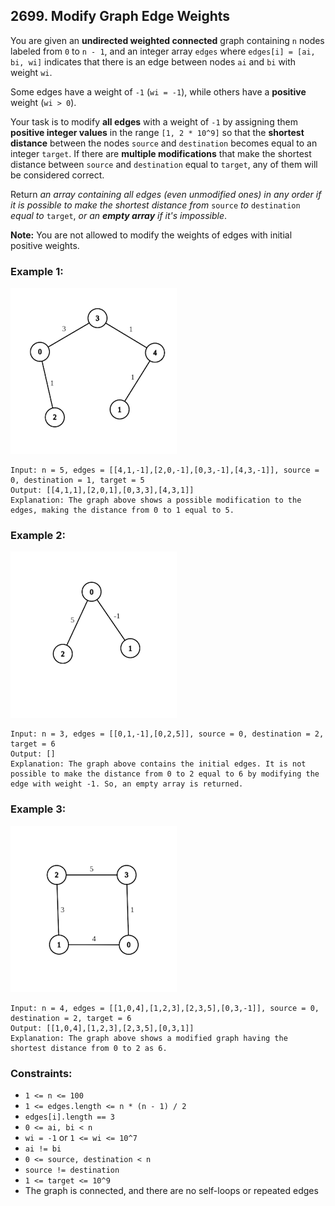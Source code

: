 ## 2699. Modify Graph Edge Weights

You are given an **undirected weighted connected** graph containing ```n``` nodes labeled from ```0``` to ```n - 1```, and an integer array ```edges``` where ```edges[i] = [ai, bi, wi]``` indicates that there is an edge between nodes ```ai``` and ```bi``` with weight ```wi```.

Some edges have a weight of ```-1``` (```wi = -1```), while others have a **positive** weight (```wi > 0```).

Your task is to modify **all edges** with a weight of ```-1``` by assigning them **positive integer values** in the range ```[1, 2 * 10^9]``` so that the **shortest distance** between the nodes ```source``` and ```destination``` becomes equal to an integer ```target```. If there are **multiple modifications** that make the shortest distance between ```source``` and ```destination``` equal to ```target```, any of them will be considered correct.

Return *an array containing all edges (even unmodified ones) in any order if it is possible to make the shortest distance from* ```source``` *to* ```destination``` *equal to* ```target```, *or an **empty array** if it's impossible*.

**Note:** You are not allowed to modify the weights of edges with initial positive weights.

### Example 1:

![Example 1](images/example1.png)

```
Input: n = 5, edges = [[4,1,-1],[2,0,-1],[0,3,-1],[4,3,-1]], source = 0, destination = 1, target = 5
Output: [[4,1,1],[2,0,1],[0,3,3],[4,3,1]]
Explanation: The graph above shows a possible modification to the edges, making the distance from 0 to 1 equal to 5.
```
### Example 2:

![Example 2](images/example2.png)

```
Input: n = 3, edges = [[0,1,-1],[0,2,5]], source = 0, destination = 2, target = 6
Output: []
Explanation: The graph above contains the initial edges. It is not possible to make the distance from 0 to 2 equal to 6 by modifying the edge with weight -1. So, an empty array is returned.
```
### Example 3:

![Example 3](images/example3.png)

```
Input: n = 4, edges = [[1,0,4],[1,2,3],[2,3,5],[0,3,-1]], source = 0, destination = 2, target = 6
Output: [[1,0,4],[1,2,3],[2,3,5],[0,3,1]]
Explanation: The graph above shows a modified graph having the shortest distance from 0 to 2 as 6.
```

### Constraints:

* ```1 <= n <= 100```
* ```1 <= edges.length <= n * (n - 1) / 2```
* ```edges[i].length == 3```
* ```0 <= ai, bi < n```
* ```wi = -1``` or ```1 <= wi <= 10^7```
* ```ai != bi```
* ```0 <= source, destination < n```
* ```source != destination```
* ```1 <= target <= 10^9```
* The graph is connected, and there are no self-loops or repeated edges